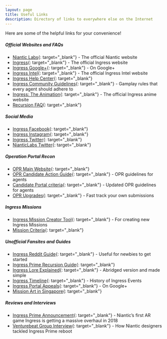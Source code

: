 ```yaml
---
layout: page
title: Useful Links
description: Directory of links to everywhere else on the Internet
---
```


Here are some of the helpful links for your convenience!

##### Official Websites and FAQs
- [Niantic Labs](https://www.nianticlabs.com){: target="_blank"} - The official Niantic website
- [Ingress](https://www.ingress.com){: target="_blank"} - The official Ingress website
- [Ingress Google+](https://plus.google.com/+Ingress){: target="_blank"} -  On Google+
- [Ingress Intel](https://www.ingress.com){: target="_blank"} - The official Ingress Intel website
- [Ingress Help Center](https://support.ingress.com/hc/en-us){: target="_blank"}
- [Ingress Community Guidelines](https://support.ingress.com/hc/en-us/articles/206606858-Ingress-Community-Guidelinesm){: target="_blank"} - Gamplay rules that every agent should adhere to
- [Ingress: The Animation](http://ingressanime.com/en/){: target="_blank"} - The official Ingress anime website
- [Recursion FAQ](https://support.ingress.com/hc/en-us/articles/360002076467-Recursion){: target="_blank"}

##### Social Media
- [Ingress Facebook](https://www.facebook.com/Ingress/){: target="_blank"}
- [Ingress Instagram](https://www.instagram.com/ingress/){: target="_blank"}
- [Ingress Twitter](https://twitter.com/ingress){: target="_blank"}
- [NianticLabs Twitter](https://twitter.com/NianticLabs){: target="_blank"}

##### Operation Portal Recon
- [OPR Main Website](https://opr.ingress.com){: target="_blank"}
- [OPR Candidate Action Guide](https://plus.google.com/+NIAOps/posts/Uw3rzL352Ut){: target="_blank"} - OPR guidelines for agents
- [Candidate Portal criteria](https://support.ingress.com/hc/en-us/articles/207343987-Candidate-Portal-criteria){: target="_blank"} - Updated OPR guidelines for agents
- [OPR Upgrades](https://opr.ingress.com/upgrades/){: target="_blank"} - Fast track your own submissions

##### Ingress Missions
- [Ingress Mission Creator Tool](https://mission-author-dot-betaspike.appspot.com/){: target="_blank"} - For creating new Ingress Missions
- [Mission Criteria](https://support.ingress.com/hc/en-us/articles/206625348-Mission-criteria){: target="_blank"}

##### Unofficial Fansites and Guides
- [Ingress Reddit Guide](https://www.reddit.com/r/Ingress/comments/9o9scg/moronic_monday_10152018_your_weekly_questions/){: target="_blank"} - Useful for newbies to get started
- [Ingress Prime Recursion Guide](https://metahub.info/ingress-prime/3390/ingress-prime-recursion-guide/){: target="_blank"}
- [Ingress Lore Explained](https://imgur.com/a/E4sG7#hShRQUh/){: target="_blank"} - Abridged version and made simple
- [Ingress Timeline](https://fevgames.net/ingress/ingress-timeline/){: target="_blank"} - History of Ingress Events
- [Ingress Portal Appeals](https://plus.google.com/communities/102464635958231746563){: target="_blank"} - On Google+
- [Mission Art in Singapore](https://ingressmosaik.com/sg/other){: target="_blank"}

##### Reviews and Interviews
- [Ingress Prime Announcement](https://www.theverge.com/2017/12/2/16725884/ingress-prime-update-niantic-pokemon-go){: target="_blank"} - Niantic’s first AR game Ingress is getting a massive overhaul in 2018
- [Venturebeat Group Interview](https://venturebeat.com/2018/11/11/how-niantic-designers-tackled-ingress-prime-reboot/view-all/){: target="_blank"} - How Niantic designers tackled Ingress Prime reboot
